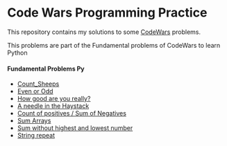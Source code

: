 # Code Wars Programming Practice
This repository contains my solutions to some [CodeWars](https://www.codewars.com/) problems. 

This problems are part of the Fundamental problems of CodeWars to learn Python

#### Fundamental Problems Py

- [Count_Sheeps](Count_Sheeps)
- [Even or Odd](Even_or_Odd)
- [How good are you really?](How_good_are_you_really)
- [A needle in the Haystack](A_needle_in_the_Haystack)
- [Count of positives / Sum of Negatives](Count_of_positives_sum_of_negatives)
- [Sum Arrays](Sum_arrays)
- [Sum without highest and lowest number](Sum_without_highest_lowest_number)
- [String repeat](String_repeat)
